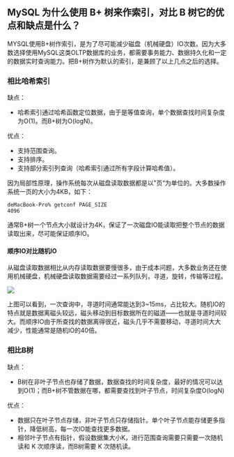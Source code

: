 ## MySQL 为什么使用 B+ 树来作索引，对比 B 树它的优点和缺点是什么？

MYSQL使用B+树作索引，是为了尽可能减少磁盘（机械硬盘）IO次数。因为大多数选择使用MySQL这类OLTP数据库的业务，都需要事务能力、数据持久化和一定的数据实时查询能力。把B+树作为默认的索引，是兼顾了以上几点之后的选择。

### 相比哈希索引
缺点：

- 哈希索引通过哈希函数定位数据，由于是等值查询，单个数据查找时间复杂度为O(1)。而B+树为O(logN)。

优点：

- 支持范围查询。
- 支持排序。
- 支持部分索引列查询（哈希索引通过所有字段计算哈希值）。

因为局部性原理，操作系统每次从磁盘读取数据都是以”页“为单位的。大多数操作系统一页的大小为4KB，如下：

```
deMacBook-Pro% getconf PAGE_SIZE
4096
```

通常B+树一个节点大小就设计为4K，保证了一次磁盘IO能读取把整个节点的数据读取出来，尽可能保证顺序IO。

#### 顺序IO对比随机IO
从磁盘读取数据相比从内存读取数据要慢很多，由于成本问题，大多数业务还在使用机械硬盘，机械硬盘读取数据需要经过一系列队列，寻道，旋转，传输等过程。

![](https://img.draveness.me/disk-io-cost.png)

上图可以看到，一次查询中，寻道时间通常能达到3~15ms，占比较大。随机IO的特点就是数据离磁头较远，磁头移动到目标数据所在的磁道——也就是寻道时间较大。而顺序IO由于所查找的数据离得很近，磁头几乎不需要移动，寻道时间大大减少，性能通常是随机IO的40倍。


### 相比B树
缺点：

- B树在非叶子节点也存储了数据，数据查找的时间复杂度，最好的情况可以达到O(1)；而B+树不管数据在哪，都需要查找到叶子节点，时间复杂度O(logN)

优点：

- 数据只在叶子节点存储，非叶子节点只存储指针。单个叶子节点能存储更多指针，降低树高，每一次IO能查找更多数据。
- 相邻叶子节点有指针，假设数据集大小K，进行范围查询需要只需要一次随机读和 K 次顺序读，而B树需要 K 次随机读。